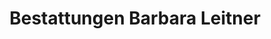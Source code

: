 ---
title: "Bestattungen Barbara Leitner"
url: /fuessen/bestattungen-barbara-leitner/
shop: Bestattungen
---